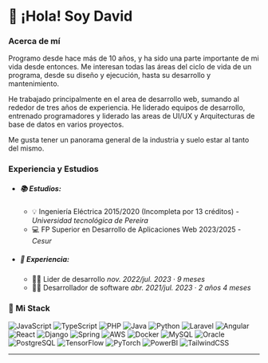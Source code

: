 # 👋 ¡Hola! Soy David

### Acerca de mí
Programo desde hace más de 10 años, y ha sido una parte importante de mi vida desde entonces. Me interesan todas las áreas del ciclo de vida de un programa, desde su diseño y ejecución, hasta su desarrollo y mantenimiento.

He trabajado principalmente en el area de desarrollo web, sumando al rededor de tres años de experiencia. He liderado equipos de desarrollo, entrenado programadores y liderado las areas de UI/UX y Arquitecturas de base de datos en varios proyectos.

Me gusta tener un panorama general de la industria y suelo estar al tanto del mismo.

### Experiencia y Estudios
- ##### 📚 **Estudios**:
  - 💡 Ingeniería Eléctrica 2015/2020 (Incompleta por 13 créditos) - _Universidad tecnológica de Pereira_
  - 💻 FP Superior en Desarrollo de Aplicaciones Web 2023/2025 - _Cesur_
- ##### 💼 **Experiencia**:
  - 👨‍💼 Lider de desarrollo  _nov. 2022/jul. 2023 · 9 meses_
  - 🧑‍💻 Desarrollador de software  _abr. 2021/jul. 2023 · 2 años 4 meses_ 

### 📡 Mi Stack
![JavaScript](https://img.shields.io/badge/JavaScript-F7DF1E?style=for-the-badge&logo=javascript&logoColor=black)
![TypeScript](https://img.shields.io/badge/TypeScript-007ACC?style=for-the-badge&logo=typescript&logoColor=white)
![PHP](https://img.shields.io/badge/PHP-777BB4?style=for-the-badge&logo=php&logoColor=white)
![Java](https://img.shields.io/badge/Java-007396?style=for-the-badge&logo=java&logoColor=white)
![Python](https://img.shields.io/badge/Python-3776AB?style=for-the-badge&logo=python&logoColor=white)
![Laravel](https://img.shields.io/badge/Laravel-FF2D20?style=for-the-badge&logo=laravel&logoColor=white)
![Angular](https://img.shields.io/badge/Angular-DD0031?style=for-the-badge&logo=angular&logoColor=white)
![React](https://img.shields.io/badge/React-61DAFB?style=for-the-badge&logo=react&logoColor=black)
![Django](https://img.shields.io/badge/Django-092E20?style=for-the-badge&logo=django&logoColor=white)
![Spring](https://img.shields.io/badge/Spring-6DB33F?style=for-the-badge&logo=spring&logoColor=white)
![AWS](https://img.shields.io/badge/AWS-232F3E?style=for-the-badge&logo=amazon-aws&logoColor=white)
![Docker](https://img.shields.io/badge/Docker-2496ED?style=for-the-badge&logo=docker&logoColor=white)
![MySQL](https://img.shields.io/badge/MySQL-4479A1?style=for-the-badge&logo=mysql&logoColor=white)
![Oracle](https://img.shields.io/badge/Oracle-F80000?style=for-the-badge&logo=oracle&logoColor=white)
![PostgreSQL](https://img.shields.io/badge/PostgreSQL-336791?style=for-the-badge&logo=postgresql&logoColor=white)
![TensorFlow](https://img.shields.io/badge/TensorFlow-FF6F00?style=for-the-badge&logo=tensorflow&logoColor=white)
![PyTorch](https://img.shields.io/badge/PyTorch-EE4C2C?style=for-the-badge&logo=pytorch&logoColor=white)
![PowerBI](https://img.shields.io/badge/PowerBI-F2C811?style=for-the-badge&logo=powerbi&logoColor=black)
![TailwindCSS](https://img.shields.io/badge/TailwindCSS-38B2AC?style=for-the-badge&logo=tailwind-css&logoColor=white)

---
